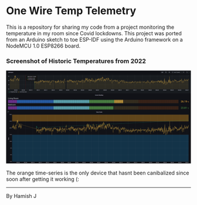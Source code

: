 # One Wire Temp Telemetry

This is a repository for sharing my code from a project monitoring the temperature in my room since Covid lockdowns. This project was ported from an Arduino sketch to toe ESP-IDF using the Arduino framework on a NodeMCU 1.0 ESP8266 board. 

### Screenshot of Historic Temperatures from 2022
![image](docs/assets/telemetry-dashboard.png)

The orange time-series is the only device that hasnt been canibalized since soon after getting it working (:

---
By Hamish J
